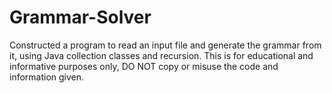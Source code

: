 # Grammar-Solver
Constructed a program to read an input file and generate the grammar from it, using Java collection classes and recursion.
This is for educational and informative purposes only, DO NOT copy or misuse the code and information given.
